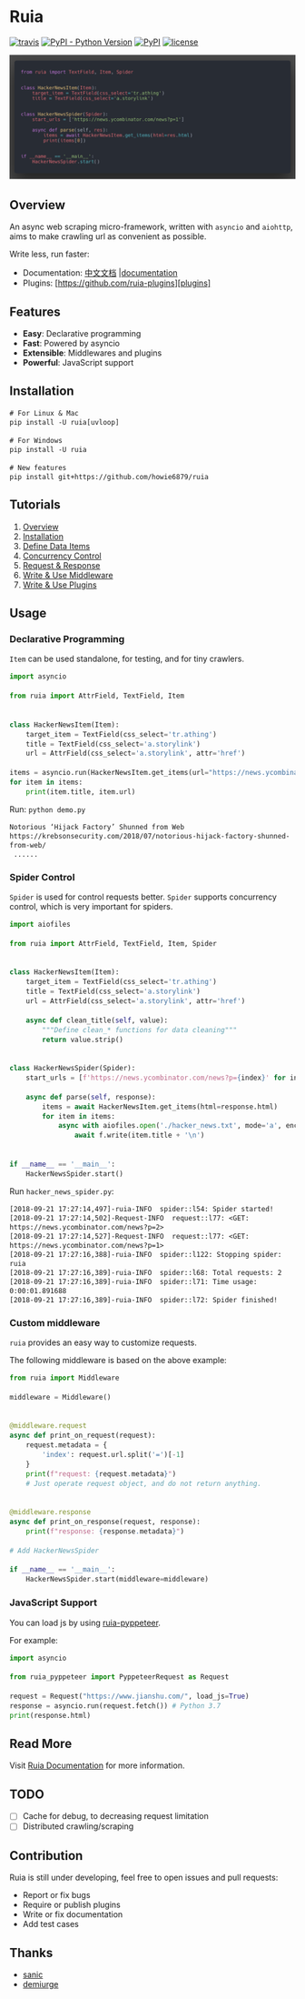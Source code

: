 # Ruia

[![travis](https://travis-ci.org/howie6879/ruia.svg?branch=master)](https://travis-ci.org/howie6879/ruia) 
[![PyPI - Python Version](https://img.shields.io/pypi/pyversions/ruia.svg)](https://pypi.org/project/ruia/) 
[![PyPI](https://img.shields.io/pypi/v/ruia.svg)](https://pypi.org/project/ruia/) 
[![license](https://img.shields.io/github/license/howie6879/ruia.svg)](https://github.com/howie6879/ruia)

![](./docs/images/demo.png)

## Overview

An async web scraping micro-framework, written with `asyncio` and `aiohttp`, 
aims to make crawling url as convenient as possible.

Write less, run faster:

- Documentation: [中文文档][doc_cn] |[documentation][doc_en]
- Plugins: [https://github.com/ruia-plugins][plugins]

## Features

- **Easy**: Declarative programming
- **Fast**: Powered by asyncio
- **Extensible**: Middlewares and plugins
- **Powerful**: JavaScript support

## Installation

``` shell
# For Linux & Mac
pip install -U ruia[uvloop]

# For Windows
pip install -U ruia

# New features
pip install git+https://github.com/howie6879/ruia
```

## Tutorials

1. [Overview](https://howie6879.github.io/ruia/en/tutorials/overview.md)
1. [Installation](https://howie6879.github.io/ruia/en/tutorials/installation.md)
1. [Define Data Items](https://howie6879.github.io/ruia/en/tutorials/item.md)
1. [Concurrency Control](https://howie6879.github.io/ruia/en/tutorials/spider.md)
1. [Request & Response](https://howie6879.github.io/ruia/en/tutorials/request.md)
1. [Write & Use Middleware](https://howie6879.github.io/ruia/en/tutorials/middleware.md)
1. [Write & Use Plugins](https://howie6879.github.io/ruia/en/tutorials/plugins.md)

## Usage

### Declarative Programming

`Item` can be used standalone, for testing, and for tiny crawlers.

```python
import asyncio

from ruia import AttrField, TextField, Item


class HackerNewsItem(Item):
    target_item = TextField(css_select='tr.athing')
    title = TextField(css_select='a.storylink')
    url = AttrField(css_select='a.storylink', attr='href')

items = asyncio.run(HackerNewsItem.get_items(url="https://news.ycombinator.com/"))
for item in items:
    print(item.title, item.url)
```

Run: `python demo.py`

```shell
Notorious ‘Hijack Factory’ Shunned from Web https://krebsonsecurity.com/2018/07/notorious-hijack-factory-shunned-from-web/
 ......
```

### Spider Control

`Spider` is used for control requests better.
`Spider` supports concurrency control, which is very important for spiders.

```python
import aiofiles

from ruia import AttrField, TextField, Item, Spider


class HackerNewsItem(Item):
    target_item = TextField(css_select='tr.athing')
    title = TextField(css_select='a.storylink')
    url = AttrField(css_select='a.storylink', attr='href')

    async def clean_title(self, value):
        """Define clean_* functions for data cleaning"""
        return value.strip()


class HackerNewsSpider(Spider):
    start_urls = [f'https://news.ycombinator.com/news?p={index}' for index in range(1, 3)]

    async def parse(self, response):
        items = await HackerNewsItem.get_items(html=response.html)
        for item in items:
            async with aiofiles.open('./hacker_news.txt', mode='a', encoding='utf-8') as f:
                await f.write(item.title + '\n')


if __name__ == '__main__':
    HackerNewsSpider.start()
```

Run `hacker_news_spider.py`:

``` shell
[2018-09-21 17:27:14,497]-ruia-INFO  spider::l54: Spider started!
[2018-09-21 17:27:14,502]-Request-INFO  request::l77: <GET: https://news.ycombinator.com/news?p=2>
[2018-09-21 17:27:14,527]-Request-INFO  request::l77: <GET: https://news.ycombinator.com/news?p=1>
[2018-09-21 17:27:16,388]-ruia-INFO  spider::l122: Stopping spider: ruia
[2018-09-21 17:27:16,389]-ruia-INFO  spider::l68: Total requests: 2
[2018-09-21 17:27:16,389]-ruia-INFO  spider::l71: Time usage: 0:00:01.891688
[2018-09-21 17:27:16,389]-ruia-INFO  spider::l72: Spider finished!
```

### Custom middleware

`ruia` provides an easy way to customize requests.

The following middleware is based on the above example:

```python
from ruia import Middleware

middleware = Middleware()


@middleware.request
async def print_on_request(request):
    request.metadata = {
        'index': request.url.split('=')[-1]
    }
    print(f"request: {request.metadata}")
    # Just operate request object, and do not return anything.


@middleware.response
async def print_on_response(request, response):
    print(f"response: {response.metadata}")

# Add HackerNewsSpider

if __name__ == '__main__':
    HackerNewsSpider.start(middleware=middleware)
```

### JavaScript Support

You can load js by using [ruia-pyppeteer](https://github.com/ruia-plugins/ruia-pyppeteer).

For example:

```python
import asyncio

from ruia_pyppeteer import PyppeteerRequest as Request

request = Request("https://www.jianshu.com/", load_js=True)
response = asyncio.run(request.fetch()) # Python 3.7
print(response.html)
```

## Read More

Visit [Ruia Documentation][doc_en] for more information.

## TODO

- [ ] Cache for debug, to decreasing request limitation
- [ ] Distributed crawling/scraping

## Contribution

Ruia is still under developing, feel free to open issues and pull requests:

- Report or fix bugs
- Require or publish plugins
- Write or fix documentation
- Add test cases

## Thanks

- [sanic](https://github.com/huge-success/sanic)
- [demiurge](https://github.com/matiasb/demiurge)

[doc_cn]: https://github.com/howie6879/ruia/blob/master/docs/cn/README.md
[doc_en]: https://howie6879.github.io/ruia/
[plugins]: http://howie6879.github.io/ruia/en/plugins/
